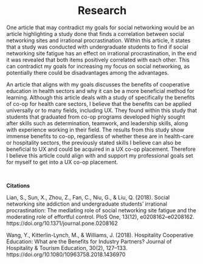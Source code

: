 <h1 style="text-align: center;">Research</h1>

<p>One article that may contradict my goals for social networking would be an article highlighting a study done that finds a correlation between social networking sites and irrational procrastination. Within this article, it states that a study was conducted with undergraduate students to find if social networking site fatigue has an effect on irrational procrastination, in the end it was revealed that both items positively correlated with each other. This can contradict my goals for increasing my focus on social networking, as potentially there could be disadvantages among the advantages.
<p>

<p>An article that aligns with my goals discusses the benefits of cooperative education in health sectors and why it can be a more beneficial method for learning. Although this article deals with a study of specifically the benefits of co-op for health care sectors, I believe that the benefits can be applied universally or to many fields, including UX. They found within this study that students that graduated from co-op programs developed highly sought after skills such as determination, teamwork, and leadership skills, along with experience working in their field. The results from this study show immense benefits to co-op, regardless of whether these are in health-care or hospitality sectors, the previously stated skills I believe can also be beneficial to UX and could be acquired in a UX co-op placement. Therefore I believe this article could align with and support my professional goals set for myself to get into a UX co-op placement.
<p>

<br />
<p><b>Citations</b><p>

<p>Lian, S., Sun, X., Zhou, Z., Fan, C., Niu, G., & Liu, Q. (2018). Social networking site addiction and undergraduate students’ irrational procrastination: The mediating role of social networking site fatigue and the moderating role of effortful control. PloS One, 13(12), e0208162–e0208162. https://doi.org/10.1371/journal.pone.0208162
<p>

<p>Wang, Y., Kitterlin-Lynch, M., & Williams, J. (2018). Hospitality Cooperative Education: What are the Benefits for Industry Partners? Journal of Hospitality & Tourism Education, 30(2), 127–133. https://doi.org/10.1080/10963758.2018.1436970
<p>